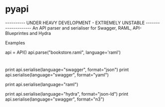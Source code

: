 # pyapi
---------- UNDER HEAVY DEVELOPMENT - EXTREMELY UNSTABLE --------------------
An API parser and serialiser for Swagger, RAML, API-Blueprintes and Hydra


Examples

api = API()
api.parse("bookstore.raml", language='raml')
#
print api.serialise(language="swagger", format="json")
print api.serialise(language="swagger", format="yaml")

print api.serialise(language="raml")

print api.serialise(language="hydra", format="json-ld")
print api.serialise(language="swagger", format="n3")
